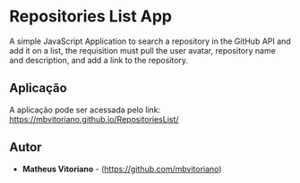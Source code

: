 # Repositories List App

A simple JavaScript Application to search a repository in the GitHub API and add it on a list, the requisition must pull the user avatar, repository name and description, and add a link to the repository.

## Aplicação

A aplicação pode ser acessada pelo link: https://mbvitoriano.github.io/RepositoriesList/

## Autor

* **Matheus Vitoriano** - (https://github.com/mbvitoriano)
